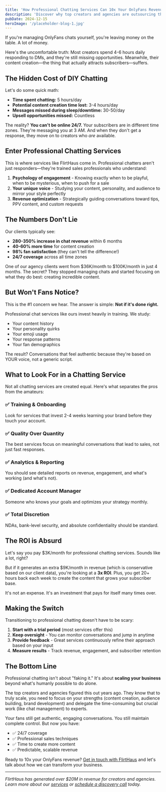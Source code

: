```yaml
---
title: 'How Professional Chatting Services Can 10x Your OnlyFans Revenue'
description: 'Discover why top creators and agencies are outsourcing their OnlyFans chats—and how it can transform your business overnight.'
pubDate: 2024-12-15
heroImage: '/placeholder-blog-1.jpg'
---
```


If you're managing OnlyFans chats yourself, you're leaving money on the table. A lot of money.

Here's the uncomfortable truth: Most creators spend 4-6 hours daily responding to DMs, and they're still missing opportunities. Meanwhile, their content creation—the thing that actually attracts subscribers—suffers.

## The Hidden Cost of DIY Chatting

Let's do some quick math:

- **Time spent chatting:** 5 hours/day
- **Potential content creation time lost:** 3-4 hours/day
- **Messages missed during sleep/downtime:** 30-50/day
- **Upsell opportunities missed:** Countless

The reality? **You can't be online 24/7.** Your subscribers are in different time zones. They're messaging you at 3 AM. And when they don't get a response, they move on to creators who *are* available.

## Enter Professional Chatting Services

This is where services like FlirtHaus come in. Professional chatters aren't just responders—they're trained sales professionals who understand:

1. **Psychology of engagement** - Knowing exactly when to be playful, when to be mysterious, when to push for a sale
2. **Your unique voice** - Studying your content, personality, and audience to mirror your style perfectly
3. **Revenue optimization** - Strategically guiding conversations toward tips, PPV content, and custom requests

## The Numbers Don't Lie

Our clients typically see:

- **280-350% increase in chat revenue** within 6 months
- **40-60% more time** for content creation
- **98% fan satisfaction** (they can't tell the difference!)
- **24/7 coverage** across all time zones

One of our agency clients went from $36K/month to $100K/month in just 4 months. The secret? They stopped managing chats and started focusing on what they do best: creating incredible content.

## But Won't Fans Notice?

This is the #1 concern we hear. The answer is simple: **Not if it's done right.**

Professional chat services like ours invest heavily in training. We study:
- Your content history
- Your personality quirks
- Your emoji usage
- Your response patterns
- Your fan demographics

The result? Conversations that feel authentic because they're based on YOUR voice, not a generic script.

## What to Look For in a Chatting Service

Not all chatting services are created equal. Here's what separates the pros from the amateurs:

### ✅ Training & Onboarding
Look for services that invest 2-4 weeks learning your brand before they touch your account.

### ✅ Quality Over Quantity
The best services focus on meaningful conversations that lead to sales, not just fast responses.

### ✅ Analytics & Reporting
You should see detailed reports on revenue, engagement, and what's working (and what's not).

### ✅ Dedicated Account Manager
Someone who knows your goals and optimizes your strategy monthly.

### ✅ Total Discretion
NDAs, bank-level security, and absolute confidentiality should be standard.

## The ROI is Absurd

Let's say you pay $3K/month for professional chatting services. Sounds like a lot, right?

But if it generates an extra $9K/month in revenue (which is conservative based on our client data), you're looking at a **3x ROI**. Plus, you get 20+ hours back each week to create the content that grows your subscriber base.

It's not an expense. It's an investment that pays for itself many times over.

## Making the Switch

Transitioning to professional chatting doesn't have to be scary:

1. **Start with a trial period** (most services offer this)
2. **Keep oversight** - You can monitor conversations and jump in anytime
3. **Provide feedback** - Great services continuously refine their approach based on your input
4. **Measure results** - Track revenue, engagement, and subscriber retention

## The Bottom Line

Professional chatting isn't about "faking it." It's about **scaling your business** beyond what's humanly possible to do alone.

The top creators and agencies figured this out years ago. They know that to truly scale, you need to focus on your strengths (content creation, audience building, brand development) and delegate the time-consuming but crucial work (like chat management) to experts.

Your fans still get authentic, engaging conversations. You still maintain complete control. But now you have:
- ✅ 24/7 coverage
- ✅ Professional sales techniques
- ✅ Time to create more content
- ✅ Predictable, scalable revenue

Ready to 10x your OnlyFans revenue? [Get in touch with FlirtHaus](/#contact) and let's talk about how we can transform your business.

---

*FlirtHaus has generated over $20M in revenue for creators and agencies. Learn more about our [services](/#services) or [schedule a discovery call](/#contact) today.*

